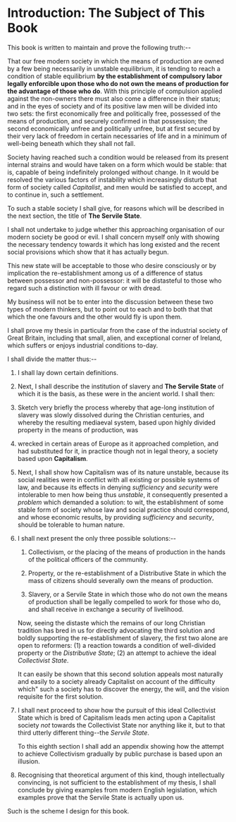 # Introduction: The Subject of This Book

This book is written to maintain and prove the following truth:--

That our free modern society in which the means of production are owned by a few being necessarily in unstable equilibrium, it is tending to reach a condition of stable equilibrium **by the establishment of compulsory labor legally enforcible upon those who do not own the means of production for the advantage of those who do**. With this principle of compulsion applied against the non-owners there must also come a difference in their status; and in the eyes of society and of its positive law men will be divided into two sets: the first economically free and politically free, possessed of the means of production, and securely confirmed in that possession; the second economically unfree and politically unfree, but at first secured by their very lack of freedom in certain necessaries of life and in a minimum of well-being beneath which they shall not fall.

Society having reached such a condition would be released from its present internal strains and would have taken on a form which would be stable: that is, capable of being indefinitely prolonged without change. In it would be resolved the various factors of instability which increasingly disturb that form of society called *Capitalist*, and men would be satisfied to accept, and to continue in, such a settlement.

To such a stable society I shall give, for reasons which will be described in the next section, the title of **The Servile State**.

I shall not undertake to judge whether this approaching organisation of our modern society be good or evil. I shall concern myself only with showing the necessary tendency towards it which has long existed and the recent social provisions which show that it has actually begun.

This new state will be acceptable to those who desire consciously or by implication the re-establishment among us of a difference of status between possessor and non-possessor: it will be distasteful to those who regard such a distinction with ill favour or with dread.

My business will not be to enter into the discussion between these two types of modern thinkers, but to point out to each and to both that that which the one favours and the other would fly is upon them.

I shall prove my thesis in particular from the case of the industrial society of Great Britain, including that small, alien, and exceptional corner of Ireland, which suffers or enjoys industrial conditions to-day.

I shall divide the matter thus:--

1. I shall lay down certain definitions.

2. Next, I shall describe the institution of slavery and **The Servile State** of which it is the basis, as these were in the ancient world. I shall then:

3. Sketch very briefly the process whereby that age-long institution of slavery was slowly dissolved during the Christian centuries, and whereby the resulting mediaeval system, based upon highly divided property in the means of production, was

4. wrecked in certain areas of Europe as it approached completion, and had substituted for it, in practice though not in legal theory, a society based upon **Capitalism**.

5. Next, I shall show how Capitalism was of its nature unstable, because its social realities were in conflict with all existing or possible systems of law, and because its effects in denying *sufficiency* and *security* were intolerable to men how being thus *unstable*, it consequently presented a *problem* which demanded a solution: to wit, the establishment of some stable form of society whose law and social practice should correspond, and whose economic results, by providing *sufficiency* and *security*, should be tolerable to human nature.

6. I shall next present the only three possible solutions:--

    1. Collectivism, or the placing of the means of production in the hands of the political officers of the community.

    2. Property, or the re-establishment of a Distributive State in which the mass of citizens should severally own the means of production.

    3. Slavery, or a Servile State in which those who do not own the means of production shall be legally compelled to work for those who do, and shall receive in exchange a security of livelihood.

    Now, seeing the distaste which the remains of our long Christian tradition has bred in us for directly advocating the third solution and boldly supporting the re-establishment of slavery, the first two alone are open to reformers: (1) a reaction towards a condition of well-divided property or the *Distributive State*; (2) an attempt to achieve the ideal *Collectivist State*.

    It can easily be shown that this second solution appeals most naturally and easily to a society already Capitalist on account of the difficulty which" such a society has to discover the energy, the will, and the vision requisite for the first solution.

7. I shall next proceed to show how the pursuit of this ideal Collectivist State which is bred of Capitalism leads men acting upon a Capitalist society *not* towards the Collectivist State nor anything like it, but to that third utterly different thing--the *Servile State*.

    To this eighth section I shall add an appendix showing how the attempt to achieve Collectivism gradually by public purchase is based upon an illusion.

8. Recognising that theoretical argument of this kind, though intellectually convincing, is not sufficient to the establishment of my thesis, I shall conclude by giving examples from modern English legislation, which examples prove that the Servile State is actually upon us.

Such is the scheme I design for this book.

